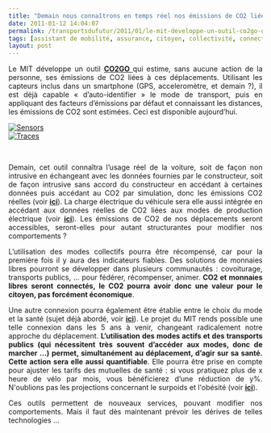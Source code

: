 ```yaml
---
title: "Demain nous connaîtrons en temps réel nos émissions de CO2 liées à nos déplacements, et après demain, les mutuelles de santé s’en serviront pour adapter les tarifs"
date: 2011-01-12 14:04:07
permalink: /transportsdufutur/2011/01/le-mit-developpe-un-outil-co2go-qui-estime-sans-aucune-action-de-la-personne-ses-emissions-de-co2-liees-a-ces-deplacem.html
tags: [assistant de mobilité, assurance, citoyen, collectivité, connectivité, données réelles, internet, marche, obésité, Santé, surveillance, vélo]
layout: post
---
```


<p style="text-align: justify">Le MIT développe un outil <strong><a href="http://senseable.mit.edu/co2go/" target="_blank">CO2GO </a></strong>qui estime, sans aucune action de la personne, ses émissions de CO2 liées à ces déplacements. Utilisant les capteurs inclus dans un smartphone (GPS, acceleromètre, et demain ?), il est déjà capable « d’auto-identifier » le mode de transport, puis en appliquant des facteurs d’émissions par défaut et connaissant les distances, les émissions de CO2 sont estimées. Ceci est disponible aujourd’hui.</p> <p style="text-align: justify"><a href="https://gabrielplassat.github.io/transportsdufutur/wp-content/uploads/sites/6/old/6a0120a66d2ad4970b0147e18099c4970b-800wi.jpg" rel="lightbox"><img alt="Sensors" class="asset  asset-image at-xid-6a0120a66d2ad4970b0147e18099c4970b" src="/wp-content/uploads/sites/6/old/6a0120a66d2ad4970b0147e18099c4970b-320wi.jpg" style="margin-left: auto;margin-right: auto" title="Sensors" /></a> <br /><a href="https://gabrielplassat.github.io/transportsdufutur/wp-content/uploads/sites/6/old/6a0120a66d2ad4970b0148c78a08a7970c-pi.jpg"><img alt="Traces" border="0" class="asset  asset-image at-xid-6a0120a66d2ad4970b0148c78a08a7970c image-full" src="/wp-content/uploads/sites/6/old/6a0120a66d2ad4970b0148c78a08a7970c-800wi.jpg" title="Traces" /></a></p>   <!--more-->    <p>        </p> <p style="text-align: justify">Demain, cet outil connaîtra l’usage réel de la voiture, soit de façon non intrusive en échangeant avec les données fournies par le constructeur, soit de façon intrusive sans accord du constructeur en accédant à certaines données puis accédant au CO2 par simulation, donc les émissions CO2 réelles (voir <strong><a href="https://gabrielplassat.github.io/transportsdufutur/2010/01/quand-viendra-lheure-de-la-connaissance-des-emissions-reelles.html" target="_blank">ici</a></strong>). La charge électrique du véhicule sera elle aussi intégrée en accédant aux données réelles de CO2 liées aux modes de production électrique (voir <strong><a href="https://gabrielplassat.github.io/transportsdufutur/2010/10/les-ve-la-gestion-de-la-pointe-les-smart-grids-et-les-hackers.html" target="_blank">ici</a></strong>). Les émissions de CO2 de nos déplacements seront accessibles, seront-elles pour autant structurantes pour modifier nos comportements ?</p> <p style="text-align: justify">L’utilisation des modes collectifs pourra être récompensé, car pour la première fois il y aura des indicateurs fiables. Des solutions de monnaies libres pourront se développer dans plusieurs communautés : covoiturage, transports publics, … pour fédérer, récompenser, animer. <strong>CO2 et monnaies libres seront connectés, le CO2 pourra avoir donc une valeur pour le citoyen, pas forcément économique</strong>.</p> <p style="text-align: justify">Une autre connexion pourra également être établie entre le choix du mode et la santé (sujet déjà abordé, voir <strong><a href="https://gabrielplassat.github.io/transportsdufutur/2009/12/philips-directlife-le-lien-activite-physique-sante.html" target="_blank">ici</a></strong>). Le projet du MIT rends possible une telle connexion dans les 5 ans à venir, changeant radicalement notre approche du déplacement. <strong>L’utilisation des modes actifs et des transports publics (qui nécessitent très souvent d’accéder aux modes, donc de marcher …) permet, simultanément au déplacement, d’agir sur sa santé. Cette action sera elle aussi quantifiable</strong>. Elle pourra être prise en compte pour ajuster les tarifs des mutuelles de santé : si vous pratiquez plus de x heure de vélo par mois, vous bénéficierez d’une réduction de y%. N'oublions pas les projections concernant le surpoids et l'obésité (voir <strong><a href="https://gabrielplassat.github.io/transportsdufutur/2009/11/mobilite-obesite-sante-innovons-vite.html" target="_blank">ici</a></strong>).</p> <p style="text-align: justify">Ces outils permettent de nouveaux services, pouvant modifier nos comportements. Mais il faut dès maintenant prévoir les dérives de telles technologies …</p>
